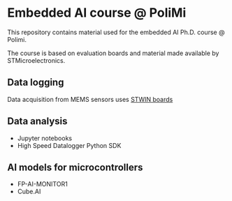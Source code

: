 # Embedded AI course @ PoliMi

This repository contains material used for the embedded AI Ph.D. course @ Polimi.

The course is based on evaluation boards and material made available by STMicroelectronics.

## Data logging

Data acquisition from MEMS sensors uses [STWIN boards](https://www.st.com/en/evaluation-tools/steval-stwinkt1.html)

## Data analysis

* Jupyter notebooks
* High Speed Datalogger Python SDK

## AI models for microcontrollers

* FP-AI-MONITOR1
* Cube.AI

